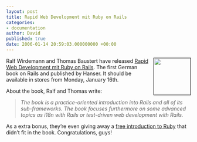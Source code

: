 ```yaml
---
layout: post
title: Rapid Web Development mit Ruby on Rails
categories:
- documentation
author: David
published: true
date: 2006-01-14 20:59:03.000000000 +00:00
---
```

<p><a href="http://www.rapidwebdevelopment.de/"><img src="http://www.rapidwebdevelopment.de/images/cover.gif" width="100" border="1" align="right" style="margin-left: 10px" /></a>Ralf Wirdemann and Thomas Baustert have released <a href="http://www.rapidwebdevelopment.de/">Rapid Web Development mit Ruby on Rails</a>. The first German book on Rails and published by Hanser. It should be available in stores from Monday, January 16th.</p>
<p>About the book, Ralf and Thomas write:</p>
<blockquote><i>The book is a practice-oriented introduction into Rails and all of its sub-frameworks. The book focuses furthermore on some advanced topics as i18n with Rails or test-driven web development with Rails.</i></blockquote>
<p>As a extra bonus, they&#8217;re even giving away a <a href="http://www.rapidwebdevelopment.de/ruby.pdf">free introduction to Ruby</a> that didn&#8217;t fit in the book. Congratulations, guys!</p>